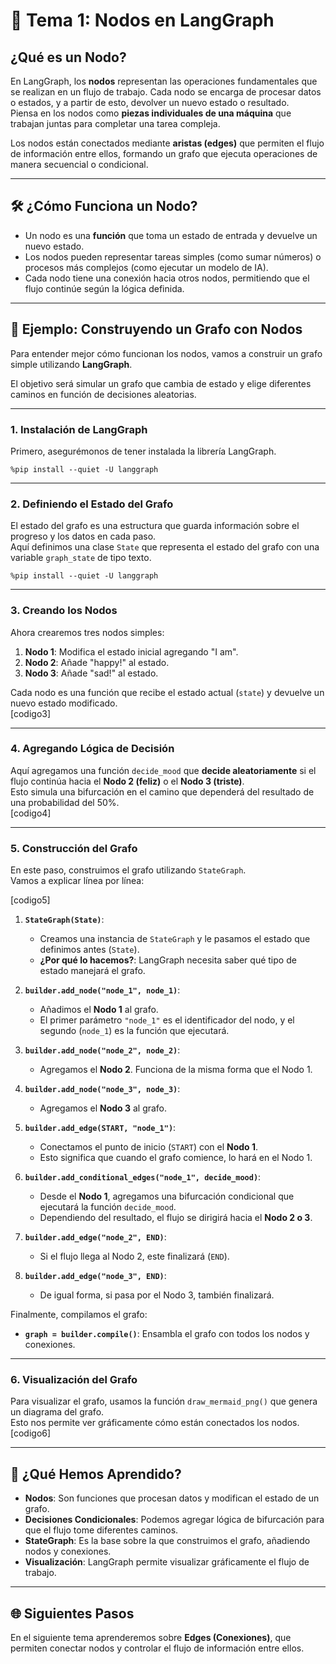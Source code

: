 # 🧩 Tema 1: Nodos en LangGraph

## ¿Qué es un Nodo?  
En LangGraph, los **nodos** representan las operaciones fundamentales que se realizan en un flujo de trabajo. Cada nodo se encarga de procesar datos o estados, y a partir de esto, devolver un nuevo estado o resultado.  
Piensa en los nodos como **piezas individuales de una máquina** que trabajan juntas para completar una tarea compleja.  

Los nodos están conectados mediante **aristas (edges)** que permiten el flujo de información entre ellos, formando un grafo que ejecuta operaciones de manera secuencial o condicional.  

---

## 🛠️ ¿Cómo Funciona un Nodo?  
- Un nodo es una **función** que toma un estado de entrada y devuelve un nuevo estado.  
- Los nodos pueden representar tareas simples (como sumar números) o procesos más complejos (como ejecutar un modelo de IA).  
- Cada nodo tiene una conexión hacia otros nodos, permitiendo que el flujo continúe según la lógica definida.  

---

## 🚀 Ejemplo: Construyendo un Grafo con Nodos  

Para entender mejor cómo funcionan los nodos, vamos a construir un grafo simple utilizando **LangGraph**.  

El objetivo será simular un grafo que cambia de estado y elige diferentes caminos en función de decisiones aleatorias.  

---

### 1. Instalación de LangGraph  
Primero, asegurémonos de tener instalada la librería LangGraph.  
```phyton
%pip install --quiet -U langgraph
``` 

---

### 2. Definiendo el Estado del Grafo  
El estado del grafo es una estructura que guarda información sobre el progreso y los datos en cada paso.  
Aquí definimos una clase `State` que representa el estado del grafo con una variable `graph_state` de tipo texto.  
```phyton
%pip install --quiet -U langgraph
``` 

---

### 3. Creando los Nodos  

Ahora crearemos tres nodos simples:  
1. **Nodo 1**: Modifica el estado inicial agregando "I am".  
2. **Nodo 2**: Añade "happy!" al estado.  
3. **Nodo 3**: Añade "sad!" al estado.  

Cada nodo es una función que recibe el estado actual (`state`) y devuelve un nuevo estado modificado.  
[codigo3]  

---

### 4. Agregando Lógica de Decisión  

Aquí agregamos una función `decide_mood` que **decide aleatoriamente** si el flujo continúa hacia el **Nodo 2 (feliz)** o el **Nodo 3 (triste)**.  
Esto simula una bifurcación en el camino que dependerá del resultado de una probabilidad del 50%.  
[codigo4]  

---

### 5. Construcción del Grafo  

En este paso, construimos el grafo utilizando `StateGraph`.  
Vamos a explicar línea por línea:  

[codigo5]  

1. **`StateGraph(State)`**:  
   - Creamos una instancia de `StateGraph` y le pasamos el estado que definimos antes (`State`).  
   - **¿Por qué lo hacemos?**: LangGraph necesita saber qué tipo de estado manejará el grafo.   

2. **`builder.add_node("node_1", node_1)`**:  
   - Añadimos el **Nodo 1** al grafo.  
   - El primer parámetro `"node_1"` es el identificador del nodo, y el segundo (`node_1`) es la función que ejecutará.  

3. **`builder.add_node("node_2", node_2)`**:  
   - Agregamos el **Nodo 2**. Funciona de la misma forma que el Nodo 1.  

4. **`builder.add_node("node_3", node_3)`**:  
   - Agregamos el **Nodo 3** al grafo.  

5. **`builder.add_edge(START, "node_1")`**:  
   - Conectamos el punto de inicio (`START`) con el **Nodo 1**.  
   - Esto significa que cuando el grafo comience, lo hará en el Nodo 1.  

6. **`builder.add_conditional_edges("node_1", decide_mood)`**:  
   - Desde el **Nodo 1**, agregamos una bifurcación condicional que ejecutará la función `decide_mood`.  
   - Dependiendo del resultado, el flujo se dirigirá hacia el **Nodo 2 o 3**.  

7. **`builder.add_edge("node_2", END)`**:  
   - Si el flujo llega al Nodo 2, este finalizará (`END`).  

8. **`builder.add_edge("node_3", END)`**:  
   - De igual forma, si pasa por el Nodo 3, también finalizará.  

Finalmente, compilamos el grafo:  
- **`graph = builder.compile()`**: Ensambla el grafo con todos los nodos y conexiones.  

---

### 6. Visualización del Grafo  

Para visualizar el grafo, usamos la función `draw_mermaid_png()` que genera un diagrama del grafo.  
Esto nos permite ver gráficamente cómo están conectados los nodos.  
[codigo6]  

---

## 🧩 ¿Qué Hemos Aprendido?  
- **Nodos**: Son funciones que procesan datos y modifican el estado de un grafo.  
- **Decisiones Condicionales**: Podemos agregar lógica de bifurcación para que el flujo tome diferentes caminos.  
- **StateGraph**: Es la base sobre la que construimos el grafo, añadiendo nodos y conexiones.  
- **Visualización**: LangGraph permite visualizar gráficamente el flujo de trabajo.  

---

## 🌐 Siguientes Pasos  
En el siguiente tema aprenderemos sobre **Edges (Conexiones)**, que permiten conectar nodos y controlar el flujo de información entre ellos.  
